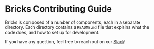 # Bricks Contributing Guide

Bricks is composed of a number of components, each in a separate directory. Each directory contains a `README.md` file that explains what the code does, and how to set up for development.

If you have any question, feel free to reach out on our [Slack](https://join.slack.com/t/brickscommunity/shared_invite/zt-1pb2hy3h2-9rDYWMZdHKxHblzUG0CpTQ)!

